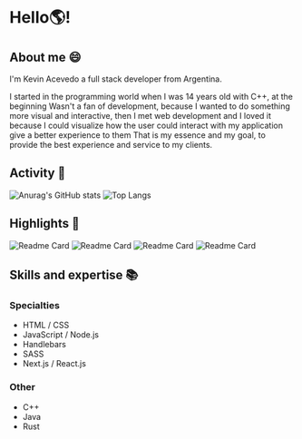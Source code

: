 
# Hello:earth_americas:!
## About me :smile:
I'm Kevin Acevedo a full stack developer from Argentina. 

I started in the programming world when I was 14 years old with C++, at the beginning Wasn't a fan of development, because I wanted to do something more visual and interactive, then I met web development and I loved it because I could visualize how the user could interact with my application give a better experience to them
That is my essence and my goal, to provide the best experience and service to my clients. 
## Activity :memo:
![Anurag's GitHub stats](https://github-readme-stats.vercel.app/api?username=kesocial&show_icons=true&count_private=true&hide_border=true&theme=radical&icon_color=fe428e&custom_title=Stats) ![Top Langs](https://github-readme-stats.vercel.app/api/top-langs/?username=kesocial&hide_border=true&layout=compact&theme=radical)
## Highlights :rocket:
![Readme Card](https://github-readme-stats.vercel.app/api/pin/?username=kesocial&repo=ChallengeScrapper&theme=radical&hide_border=true)  ![Readme Card](https://github-readme-stats.vercel.app/api/pin/?username=kesocial&repo=Olimpiadas2022&theme=radical&hide_border=true)
![Readme Card](https://github-readme-stats.vercel.app/api/pin/?username=kesocial&repo=RustAPI&theme=radical&hide_border=true)  ![Readme Card](https://github-readme-stats.vercel.app/api/pin/?username=kesocial&repo=map-box-visualizer&theme=radical&hide_border=true)
## Skills and expertise :books:
### Specialties
 -  HTML  / CSS  
 - JavaScript  / Node.js 
 - Handlebars
 - SASS
 -  Next.js / React.js  
### Other
 -  C++  
 -  Java
 -  Rust
